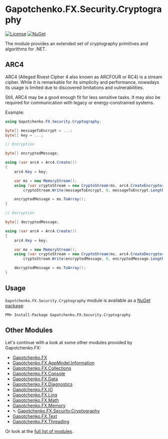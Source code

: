 ﻿# Gapotchenko.FX.Security.Cryptography

[![License](https://img.shields.io/badge/license-MIT-green.svg)](../../../../LICENSE)
[![NuGet](https://img.shields.io/nuget/v/Gapotchenko.FX.Security.Cryptography.svg)](https://www.nuget.org/packages/Gapotchenko.FX.Security.Cryptography)

The module provides an extended set of cryptography primitives and algorithms for .NET.

## ARC4

ARC4 (Alleged Rivest Cipher 4 also known as ARCFOUR or RC4) is a stream cipher.
While it is remarkable for its simplicity and performance, nowadays its usage is limited due to discovered limitations and vulnerabilities.

Still, ARC4 may be a good enough fit for less sensitive tasks.
It may also be required for communication with legacy or energy-constrained systems.

Example:

``` c#
using Gapotchenko.FX.Security.Cryptography;

byte[] messageToEncrypt = ...;
byte[] key = ...;

// Encryption

byte[] encryptedMessage;

using (var arc4 = Arc4.Create())
{
    arc4.Key = key;

    var ms = new MemoryStream();
    using (var cryptoStream = new CryptoStream(ms, arc4.CreateEncryptor(), CryptoStreamMode.Write))
        cryptoStream.Write(messageToEncrypt, 0, messageToEncrypt.Length);

    encryptedMessage = ms.ToArray();
}

// Decryption

byte[] decryptedMessage;

using (var arc4 = Arc4.Create())
{
    arc4.Key = key;

    var ms = new MemoryStream();
    using (var cryptoStream = new CryptoStream(ms, arc4.CreateDecryptor(), CryptoStreamMode.Write))
        cryptoStream.Write(encryptedMessage, 0, encryptedMessage.Length);

    decryptedMessage = ms.ToArray();
}
```

## Usage

`Gapotchenko.FX.Security.Cryptography` module is available as a [NuGet package](https://nuget.org/packages/Gapotchenko.FX.Security.Cryptography):

```
PM> Install-Package Gapotchenko.FX.Security.Cryptography
```

## Other Modules

Let's continue with a look at some other modules provided by Gapotchenko.FX:

- [Gapotchenko.FX](../../../Gapotchenko.FX)
- [Gapotchenko.FX.AppModel.Information](../../../Gapotchenko.FX.AppModel.Information)
- [Gapotchenko.FX.Collections](../../../Gapotchenko.FX.Collections)
- [Gapotchenko.FX.Console](../../../Gapotchenko.FX.Console)
- [Gapotchenko.FX.Data](../../../Data/Encoding/Gapotchenko.FX.Data.Encoding)
- [Gapotchenko.FX.Diagnostics](../../../Gapotchenko.FX.Diagnostics.CommandLine)
- [Gapotchenko.FX.IO](../../../Gapotchenko.FX.IO)
- [Gapotchenko.FX.Linq](../../../Gapotchenko.FX.Linq)
- [Gapotchenko.FX.Math](../../../Gapotchenko.FX.Math)
- [Gapotchenko.FX.Memory](../../../Gapotchenko.FX.Memory)
- &#x27B4; [Gapotchenko.FX.Security.Cryptography](../Gapotchenko.FX.Security.Cryptography)
- [Gapotchenko.FX.Text](../../../Gapotchenko.FX.Text)
- [Gapotchenko.FX.Threading](../../../Gapotchenko.FX.Threading)

Or look at the [full list of modules](../../..#available-modules).
